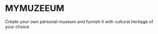 # MYMUZEEUM

Create your own personal museum and furnish it with cultural heritage of your choice.

